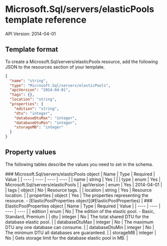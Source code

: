 # Microsoft.Sql/servers/elasticPools template reference
API Version: 2014-04-01
## Template format

To create a Microsoft.Sql/servers/elasticPools resource, add the following JSON to the resources section of your template.

```json
{
  "name": "string",
  "type": "Microsoft.Sql/servers/elasticPools",
  "apiVersion": "2014-04-01",
  "tags": {},
  "location": "string",
  "properties": {
    "edition": "string",
    "dtu": "integer",
    "databaseDtuMax": "integer",
    "databaseDtuMin": "integer",
    "storageMB": "integer"
  }
}
```
## Property values

The following tables describe the values you need to set in the schema.

<a id="Microsoft.Sql/servers/elasticPools" />
### Microsoft.Sql/servers/elasticPools object
|  Name | Type | Required | Value |
|  ---- | ---- | ---- | ---- |
|  name | string | Yes |  |
|  type | enum | Yes | Microsoft.Sql/servers/elasticPools |
|  apiVersion | enum | Yes | 2014-04-01 |
|  tags | object | No | Resource tags. |
|  location | string | Yes | Resource location. |
|  properties | object | Yes | The properties representing the resource. - [ElasticPoolProperties object](#ElasticPoolProperties) |


<a id="ElasticPoolProperties" />
### ElasticPoolProperties object
|  Name | Type | Required | Value |
|  ---- | ---- | ---- | ---- |
|  edition | enum | No | The edition of the elastic pool. - Basic, Standard, Premium |
|  dtu | integer | No | The total shared DTU for the database elastic pool. |
|  databaseDtuMax | integer | No | The maximum DTU any one database can consume. |
|  databaseDtuMin | integer | No | The minimum DTU all databases are guaranteed. |
|  storageMB | integer | No | Gets storage limit for the database elastic pool in MB. |

